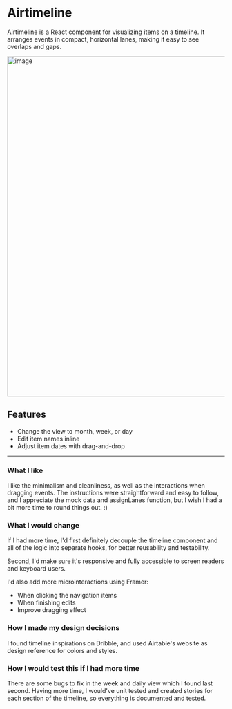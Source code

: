 # Airtimeline

Airtimeline is a React component for visualizing items on a timeline. It arranges events in compact, horizontal lanes, making it easy to see overlaps and gaps.

<img width="1418" height="787" alt="image" src="https://github.com/user-attachments/assets/7aaaeec4-bfbb-4a0c-aad1-7fbb82e7b443" />

## Features

- Change the view to month, week, or day
- Edit item names inline
- Adjust item dates with drag-and-drop

---

### What I like

I like the minimalism and cleanliness, as well as the interactions when dragging events. The instructions were straightforward and easy to follow, and I appreciate the mock data and assignLanes function, but I wish I had a bit more time to round things out. :)

### What I would change

If I had more time, I'd first definitely decouple the timeline component and all of the logic into separate hooks, for better reusability and testability.

Second, I'd make sure it's responsive and fully accessible to screen readers and keyboard users.

I'd also add more microinteractions using Framer:

- When clicking the navigation items
- When finishing edits
- Improve dragging effect

### How I made my design decisions

I found timeline inspirations on Dribble, and used Airtable's website as design reference for colors and styles.

### How I would test this if I had more time

There are some bugs to fix in the week and daily view which I found last second. Having more time, I would've unit tested and created stories for each section of the timeline, so everything is documented and tested.
